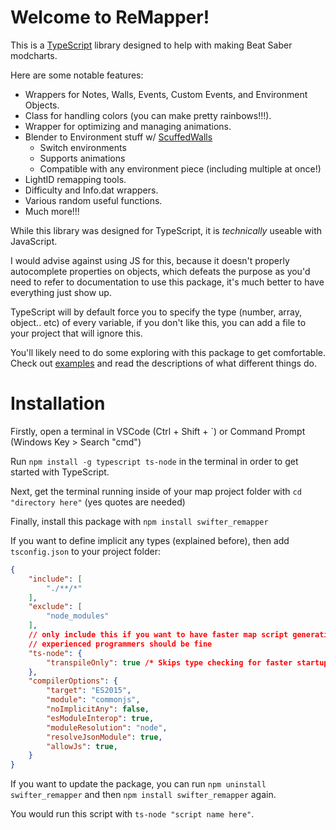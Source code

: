 # Welcome to ReMapper!
This is a [TypeScript](https://www.typescriptlang.org/) library designed to help with making Beat Saber modcharts.

Here are some notable features:
- Wrappers for Notes, Walls, Events, Custom Events, and Environment Objects.
- Class for handling colors (you can make pretty rainbows!!!).
- Wrapper for optimizing and managing animations.
- Blender to Environment stuff w/ [ScuffedWalls](https://github.com/thelightdesigner/ScuffedWalls)
    - Switch environments
    - Supports animations
    - Compatible with any environment piece (including multiple at once!)
- LightID remapping tools.
- Difficulty and Info.dat wrappers.
- Various random useful functions.
- Much more!!!

While this library was designed for TypeScript, it is *technically* useable with JavaScript.

I would advise against using JS for this, because it doesn't properly autocomplete properties on objects, which defeats the purpose as you'd need to refer to documentation to use this package, it's much better to have everything just show up.

TypeScript will by default force you to specify the type (number, array, object.. etc) of every variable, if you don't like this, you can add a file to your project that will ignore this.

You'll likely need to do some exploring with this package to get comfortable. Check out [examples](https://github.com/Swifter1243/ReMapper/blob/master/examples.md) and read the descriptions of what different things do.

# Installation

Firstly, open a terminal in VSCode (Ctrl + Shift + `) or Command Prompt (Windows Key > Search "cmd")

Run `npm install -g typescript ts-node` in the terminal in order to get started with TypeScript.

Next, get the terminal running inside of your map project folder with `cd "directory here"` (yes quotes are needed)

Finally, install this package with `npm install swifter_remapper`

If you want to define implicit any types (explained before), then add `tsconfig.json` to your project folder:
```json
{
    "include": [
        "./**/*"
    ],
    "exclude": [
        "node_modules"
    ],
    // only include this if you want to have faster map script generation at the cost of ignoring type errors
    // experienced programmers should be fine
    "ts-node": {
        "transpileOnly": true /* Skips type checking for faster startup times */
    },
    "compilerOptions": {
        "target": "ES2015",
        "module": "commonjs",
        "noImplicitAny": false,
        "esModuleInterop": true,
        "moduleResolution": "node",
        "resolveJsonModule": true,
        "allowJs": true,
    }
}
```
If you want to update the package, you can run `npm uninstall swifter_remapper` and then `npm install swifter_remapper` again.

You would run this script with `ts-node "script name here"`.